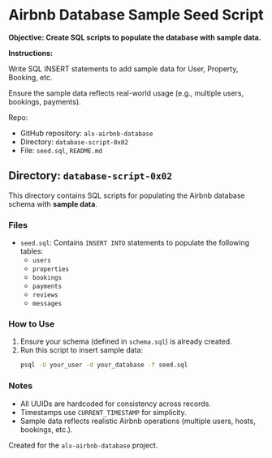# Airbnb Database Sample Seed Script

**Objective: Create SQL scripts to populate the database with sample data.**

**Instructions:**

Write SQL INSERT statements to add sample data for User, Property, Booking, etc.

Ensure the sample data reflects real-world usage (e.g., multiple users, bookings, payments).

Repo:

- GitHub repository: `alx-airbnb-database`
- Directory: `database-script-0x02`
- File: `seed.sql`, `README.md`

## Directory: `database-script-0x02`

This directory contains SQL scripts for populating the Airbnb database schema with **sample data**.

### Files

- `seed.sql`: Contains `INSERT INTO` statements to populate the following tables:
  - `users`
  - `properties`
  - `bookings`
  - `payments`
  - `reviews`
  - `messages`

### How to Use

1. Ensure your schema (defined in `schema.sql`) is already created.
2. Run this script to insert sample data:
   ```bash
   psql -U your_user -d your_database -f seed.sql
   ```

### Notes

- All UUIDs are hardcoded for consistency across records.
- Timestamps use `CURRENT_TIMESTAMP` for simplicity.
- Sample data reflects realistic Airbnb operations (multiple users, hosts, bookings, etc.).

Created for the `alx-airbnb-database` project.
